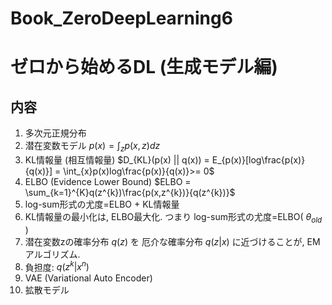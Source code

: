 # Book_ZeroDeepLearning6
# ゼロから始めるDL (生成モデル編)

## 内容
1. 多次元正規分布
2. 潜在変数モデル $p(x) = \int_{z} p(x, z) dz$
3. KL情報量 (相互情報量) $D_{KL}(p(x) || q(x)) = E_{p(x)}[log\frac{p(x)}{q(x)}] = \int_{x}p(x)log\frac{p(x)}{q(x)}>= 0$
4. ELBO (Evidence Lower Bound) $ELBO = \sum_{k=1}^{K}q(z^{k})\frac{p(x,z^{k})}{q(z^{k})}$
5. log-sum形式の尤度=ELBO + KL情報量
6. KL情報量の最小化は, ELBO最大化. つまり log-sum形式の尤度=ELBO( $\theta_{old}$ ) 
7. 潜在変数zの確率分布 $q(z)$ を 厄介な確率分布 $q(z | x)$ に近づけることが, EMアルゴリズム.
8. 負担度: $q(z^{k} | x^{n})$
9. VAE (Variational Auto Encoder)
10. 拡散モデル
